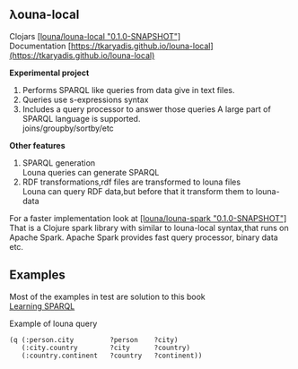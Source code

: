 ## λouna-local
Clojars [[louna/louna-local "0.1.0-SNAPSHOT"]](https://clojars.org/louna/louna-local)  
Documentation [https://tkaryadis.github.io/louna-local](https://tkaryadis.github.io/louna-local)  

**Experimental project** 
1. Performs SPARQL like queries from data give in text files.
2. Queries use s-expressions syntax
3. Includes a query processor to answer those queries
   A large part of SPARQL language is supported.  
   joins/groupby/sortby/etc

**Other features**
1. SPARQL generation  
   Louna queries can generate SPARQL  
2. RDF transformations,rdf files are transformed to louna files  
   Louna can query RDF data,but before that it transform them to louna-data  

For a faster implementation look at [[louna/louna-spark "0.1.0-SNAPSHOT"]](https://clojars.org/louna/louna-spark)  
That is a Clojure spark library with similar to louna-local syntax,that runs on Apache Spark.
Apache Spark provides fast query processor, binary data etc.

## Examples
Most of the examples in test are solution to this book  
[Learning SPARQL](http://www.learningsparql.com/)  

Example of louna query

```text
(q (:person.city         ?person    ?city)  
   (:city.country        ?city      ?country)  
   (:country.continent   ?country   ?continent))
```
